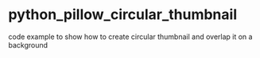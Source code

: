 # python_pillow_circular_thumbnail
code example to show how to create circular thumbnail and overlap it on a background
